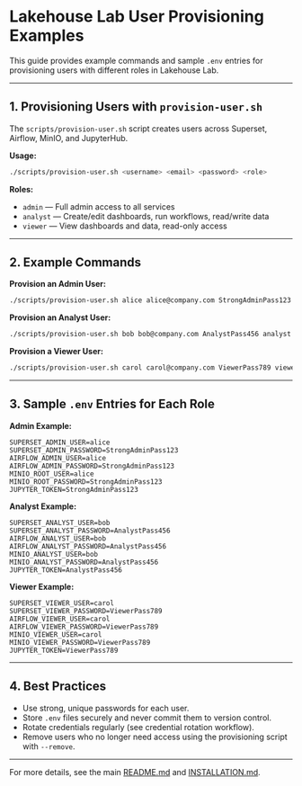 # Lakehouse Lab User Provisioning Examples

This guide provides example commands and sample `.env` entries for provisioning users with different roles in Lakehouse Lab.

---

## 1. Provisioning Users with `provision-user.sh`

The `scripts/provision-user.sh` script creates users across Superset, Airflow, MinIO, and JupyterHub.

**Usage:**
```bash
./scripts/provision-user.sh <username> <email> <password> <role>
```

**Roles:**
- `admin`   — Full admin access to all services
- `analyst` — Create/edit dashboards, run workflows, read/write data
- `viewer`  — View dashboards and data, read-only access

---

## 2. Example Commands

**Provision an Admin User:**
```bash
./scripts/provision-user.sh alice alice@company.com StrongAdminPass123 admin
```

**Provision an Analyst User:**
```bash
./scripts/provision-user.sh bob bob@company.com AnalystPass456 analyst
```

**Provision a Viewer User:**
```bash
./scripts/provision-user.sh carol carol@company.com ViewerPass789 viewer
```

---

## 3. Sample `.env` Entries for Each Role

**Admin Example:**
```
SUPERSET_ADMIN_USER=alice
SUPERSET_ADMIN_PASSWORD=StrongAdminPass123
AIRFLOW_ADMIN_USER=alice
AIRFLOW_ADMIN_PASSWORD=StrongAdminPass123
MINIO_ROOT_USER=alice
MINIO_ROOT_PASSWORD=StrongAdminPass123
JUPYTER_TOKEN=StrongAdminPass123
```

**Analyst Example:**
```
SUPERSET_ANALYST_USER=bob
SUPERSET_ANALYST_PASSWORD=AnalystPass456
AIRFLOW_ANALYST_USER=bob
AIRFLOW_ANALYST_PASSWORD=AnalystPass456
MINIO_ANALYST_USER=bob
MINIO_ANALYST_PASSWORD=AnalystPass456
JUPYTER_TOKEN=AnalystPass456
```

**Viewer Example:**
```
SUPERSET_VIEWER_USER=carol
SUPERSET_VIEWER_PASSWORD=ViewerPass789
AIRFLOW_VIEWER_USER=carol
AIRFLOW_VIEWER_PASSWORD=ViewerPass789
MINIO_VIEWER_USER=carol
MINIO_VIEWER_PASSWORD=ViewerPass789
JUPYTER_TOKEN=ViewerPass789
```

---

## 4. Best Practices

- Use strong, unique passwords for each user.
- Store `.env` files securely and never commit them to version control.
- Rotate credentials regularly (see credential rotation workflow).
- Remove users who no longer need access using the provisioning script with `--remove`.

---

For more details, see the main [README.md](../README.md) and [INSTALLATION.md](INSTALLATION.md).